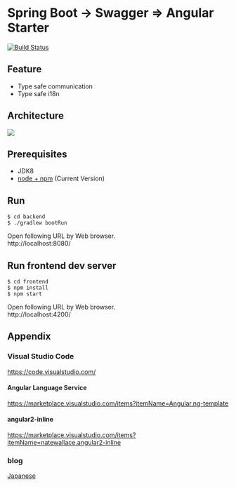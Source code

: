# Spring Boot -> Swagger => Angular Starter

[![Build Status](https://travis-ci.org/chibat/springboot-angular-swagger-starter.svg?branch=master)](https://travis-ci.org/chibat/springboot-angular-swagger-starter)

## Feature

* Type safe communication
* Type safe i18n

## Architecture

<img src="https://docs.google.com/drawings/d/1VcTUJNS3Qduj7kTeLohR1n7sKepFp3p0WVhF-SR0oMs/pub?w=638&amp;h=372">

## Prerequisites

* JDK8
* [node + npm](https://nodejs.org/) (Current Version)

## Run

```
$ cd backend
$ ./gradlew bootRun
```
Open following URL by Web browser.  
http://localhost:8080/

## Run frontend dev server

```
$ cd frontend
$ npm install
$ npm start
```

Open following URL by Web browser.  
http://localhost:4200/

## Appendix

### Visual Studio Code

https://code.visualstudio.com/

#### Angular Language Service

https://marketplace.visualstudio.com/items?itemName=Angular.ng-template

#### angular2-inline

https://marketplace.visualstudio.com/items?itemName=natewallace.angular2-inline

### blog

[Japanese](http://tc.hatenablog.com/entry/2017/01/02/185917)

